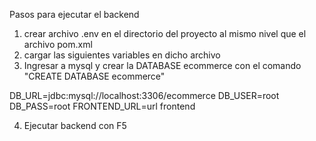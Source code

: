 Pasos para ejecutar el backend

1) crear archivo .env en el directorio del proyecto al mismo nivel que el archivo pom.xml
2) cargar las siguientes variables en dicho archivo
3) Ingresar a mysql y crear la DATABASE ecommerce con el comando "CREATE DATABASE ecommerce"

DB_URL=jdbc:mysql://localhost:3306/ecommerce
DB_USER=root
DB_PASS=root
FRONTEND_URL=url frontend 

4) Ejecutar backend con F5